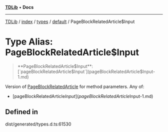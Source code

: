 [**TDLib**](../../../../../../README.md) • **Docs**

***

[TDLib](../../../../../../modules.md) / [index](../../../../../README.md) / [types](../../../README.md) / [default](../README.md) / PageBlockRelatedArticle$Input

# Type Alias: PageBlockRelatedArticle$Input

> **PageBlockRelatedArticle$Input**: [`pageBlockRelatedArticle$Input`](pageBlockRelatedArticle$Input-1.md)

Version of [PageBlockRelatedArticle](PageBlockRelatedArticle.md) for method parameters.
Any of:
- [pageBlockRelatedArticle$Input](pageBlockRelatedArticle$Input-1.md)

## Defined in

dist/generated/types.d.ts:61530
